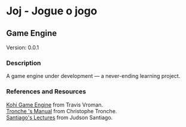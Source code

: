 # Joj - Jogue o jogo

## Game Engine

Version: 0.0.1

### Description

A game engine under development — a never-ending learning project.

### References and Resources

[Kohi Game Engine](https://github.com/travisvroman/kohi.git) from Travis Vroman.  
[Tronche 's Manual](https://tronche.com/gui/x/xlib/) from Christophe Tronche.  
[Santiago's Lectures](https://github.com/JudsonSS) from Judson Santiago.  

